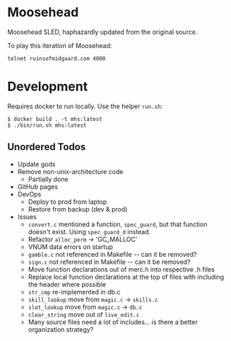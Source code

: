 # Moosehead

Moosehead SLED, haphazardly updated from the original source.  

To play this iteration of Moosehead:

```
telnet ruinsofmidgaard.com 4000
```

# Development

Requires docker to run locally. Use the helper `run.sh`:

```
$ docker build . -t mhs:latest
$ ./bin/run.sh mhs:latest
```

## Unordered Todos

* Update gods
* Remove non-unix-architecture code
  * Partially done
* GitHub pages
* DevOps
  * Deploy to prod from laptop
  * Restore from backup (dev & prod)
* Issues
  * `convert.c` mentioned a function, `spec_guard`, but that function doesn't exist.  Using `spec_guard_d` instead.
  * Refactor `alloc_perm` -> 'GC_MALLOC'
  * VNUM data errors on startup
  * `gamble.c` not referenced in Makefile -- can it be removed?
  * `sign.c` not referenced in Makefile -- can it be removed?
  * Move function declarations out of merc.h into respective .h files
  * Replace local function declarations at the top of files with including the header where possible
  * `str_cmp` re-implemented in db.c
  * `skill_lookup` move from `magic.c` -> `skills.c`
  * `slot_lookup` move from `magic.c` -> `db.c`
  * `clear_string` move out of `live_edit.c`
  * Many source files need a lot of includes... is there a better organization strategy?
